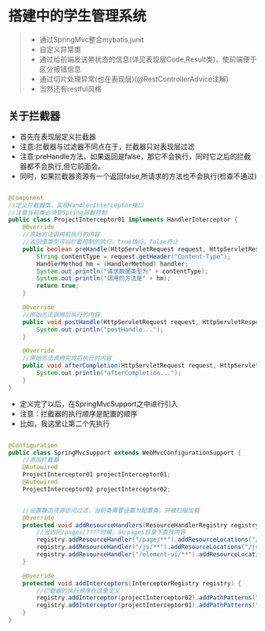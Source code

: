 # 搭建中的学生管理系统

> * 通过SpringMvc整合mybatis,junit
> * 自定义异常类
> * 通过给前端发送带状态的信息(详见表现层Code,Result类)，使前端便于区分报错信息
> * 通过切片处理异常(也在表现层)(@RestControllerAdvice注解)
> * 当然还有restful风格

## 关于拦截器

* 首先在表现层定义拦截器
* 注意:拦截器与过滤器不同点在于，拦截器只对表现层过滤
* 注意:preHandle方法，如果返回是false，那它不会执行，同时它之后的拦截器都不会执行,但它前面会。
* 同时，如果拦截器资源有一个返回false,所请求的方法也不会执行(检查不通过)

```java

@Component
//定义拦截器类，实现HandlerInterceptor接口
//注意当前类必须受Spring容器控制
public class ProjectInterceptor01 implements HandlerInterceptor {
    @Override
    //原始方法调用前执行的内容
    //返回值类型可以拦截控制的执行，true放行，false终止
    public boolean preHandle(HttpServletRequest request, HttpServletResponse response, Object handler) throws Exception {
        String contentType = request.getHeader("Content-Type");
        HandlerMethod hm = (HandlerMethod) handler;
        System.out.println("请求数据类型为" + contentType);
        System.out.println("调用的方法是" + hm);
        return true;
    }

    @Override
    //原始方法调用后执行的内容
    public void postHandle(HttpServletRequest request, HttpServletResponse response, Object handler, ModelAndView modelAndView) throws Exception {
        System.out.println("postHandle...");
    }

    @Override
    //原始方法调用完成后执行的内容
    public void afterCompletion(HttpServletRequest request, HttpServletResponse response, Object handler, Exception ex) throws Exception {
        System.out.println("afterCompletion...");
    }
}
```

* 定义完了以后，在SpringMvcSupport之中进行引入
* 注意：拦截器的执行顺序是配置的顺序
* 比如，我这里让第二个先执行

```java

@Configuration
public class SpringMvcSupport extends WebMvcConfigurationSupport {
    //添加拦截器
    @Autowired
    ProjectInterceptor01 projectInterceptor01;
    @Autowired
    ProjectInterceptor02 projectInterceptor02;


    //设置静态资源访问过滤，当前类需要设置为配置类，并被扫描加载
    @Override
    protected void addResourceHandlers(ResourceHandlerRegistry registry) {
        //当访问/pages/????时候，从/pages目录下查找内容
        registry.addResourceHandler("/page/**").addResourceLocations("/page/");
        registry.addResourceHandler("/js/**").addResourceLocations("/js/");
        registry.addResourceHandler("/element-ui/**").addResourceLocations("/element-ui/");
    }

    @Override
    protected void addInterceptors(InterceptorRegistry registry) {
        //拦截器的执行顺序在这里定义
        registry.addInterceptor(projectInterceptor02).addPathPatterns("/students", "/students/*");
        registry.addInterceptor(projectInterceptor01).addPathPatterns("/students", "/students/*");
    }
}
```